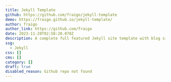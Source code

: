 ```yaml
---
title: Jekyll Template
github: https://github.com/fraigo/jekyll-template
demo: https://fraigo.github.io/jekyll-template/
author: fraigo
author_link: https://github.com/fraigo
date: 2023-11-28T02:58:20.078Z
description: A complete full featured Jekyll site template with blog sitemap and SEO tags
ssg:
  - Jekyll
css: []
cms: []
category: []
draft: true
disabled_reason: Github repo not found
---
```

